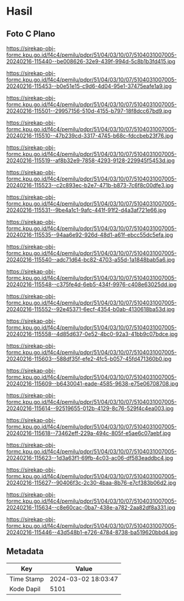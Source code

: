 # Hasil

## Foto C Plano

https://sirekap-obj-formc.kpu.go.id/f4c4/pemilu/pdpr/51/04/03/10/07/5104031007005-20240216-115440--be008626-32e9-439f-994d-5c8b1b3fd415.jpg

https://sirekap-obj-formc.kpu.go.id/f4c4/pemilu/pdpr/51/04/03/10/07/5104031007005-20240216-115453--b0e51e15-c9d6-4d04-95e1-37475eafe1a9.jpg

https://sirekap-obj-formc.kpu.go.id/f4c4/pemilu/pdpr/51/04/03/10/07/5104031007005-20240216-115501--29957156-510d-4155-b797-18f8dcc67bd9.jpg

https://sirekap-obj-formc.kpu.go.id/f4c4/pemilu/pdpr/51/04/03/10/07/5104031007005-20240216-115510--47b239cd-3317-4745-b68c-fdccbeb23f76.jpg

https://sirekap-obj-formc.kpu.go.id/f4c4/pemilu/pdpr/51/04/03/10/07/5104031007005-20240216-115519--af8b32e9-7858-4293-9128-229945f5453d.jpg

https://sirekap-obj-formc.kpu.go.id/f4c4/pemilu/pdpr/51/04/03/10/07/5104031007005-20240216-115523--c2c893ec-b2e7-471b-b873-7c6f8c00dfe3.jpg

https://sirekap-obj-formc.kpu.go.id/f4c4/pemilu/pdpr/51/04/03/10/07/5104031007005-20240216-115531--9be4a1c1-9afc-441f-91f2-d4a3af721e66.jpg

https://sirekap-obj-formc.kpu.go.id/f4c4/pemilu/pdpr/51/04/03/10/07/5104031007005-20240216-115535--94aa6e92-926d-48d1-a61f-ebcc55dc5efa.jpg

https://sirekap-obj-formc.kpu.go.id/f4c4/pemilu/pdpr/51/04/03/10/07/5104031007005-20240216-115540--adc71d64-bc82-4703-a55d-1a1848bab5a6.jpg

https://sirekap-obj-formc.kpu.go.id/f4c4/pemilu/pdpr/51/04/03/10/07/5104031007005-20240216-115548--c375fe4d-6eb5-434f-9976-c408e63025dd.jpg

https://sirekap-obj-formc.kpu.go.id/f4c4/pemilu/pdpr/51/04/03/10/07/5104031007005-20240216-115552--92e45371-6ecf-4354-b0ab-4130618ba53d.jpg

https://sirekap-obj-formc.kpu.go.id/f4c4/pemilu/pdpr/51/04/03/10/07/5104031007005-20240216-115558--4d85d637-0e52-4bc0-92a3-41bb9c07bdce.jpg

https://sirekap-obj-formc.kpu.go.id/f4c4/pemilu/pdpr/51/04/03/10/07/5104031007005-20240216-115603--588df35f-efe2-4fc5-b057-45fd471360b0.jpg

https://sirekap-obj-formc.kpu.go.id/f4c4/pemilu/pdpr/51/04/03/10/07/5104031007005-20240216-115609--b6430041-eade-4585-9638-e75e06708708.jpg

https://sirekap-obj-formc.kpu.go.id/f4c4/pemilu/pdpr/51/04/03/10/07/5104031007005-20240216-115614--92519655-012b-4129-8c76-529f4c4ea003.jpg

https://sirekap-obj-formc.kpu.go.id/f4c4/pemilu/pdpr/51/04/03/10/07/5104031007005-20240216-115618--73462eff-229a-494c-805f-e5ae6c07aebf.jpg

https://sirekap-obj-formc.kpu.go.id/f4c4/pemilu/pdpr/51/04/03/10/07/5104031007005-20240216-115623--1d3a63f1-69fb-4c03-ac06-df583eaddbc4.jpg

https://sirekap-obj-formc.kpu.go.id/f4c4/pemilu/pdpr/51/04/03/10/07/5104031007005-20240216-115627--90406f3c-2c30-4baa-8b76-e7cf383b06d2.jpg

https://sirekap-obj-formc.kpu.go.id/f4c4/pemilu/pdpr/51/04/03/10/07/5104031007005-20240216-115634--c8e60cac-0ba7-438e-a782-2aa82df8a331.jpg

https://sirekap-obj-formc.kpu.go.id/f4c4/pemilu/pdpr/51/04/03/10/07/5104031007005-20240216-115446--43d548b1-e726-4784-8738-ba519620bbd4.jpg


## Metadata

| Key        | Value               |
| ---------- | ------------------- |
| Time Stamp | 2024-03-02 18:03:47 |
| Kode Dapil | 5101                |



